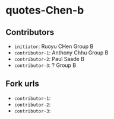 # quotes-Chen-b

## Contributors
- `initiator`: Ruoyu CHen Group B
- `contributor-1`: Anthony Chhu Group B
- `contributor-2`: Paul Saade B 
- `contributor-3`: ? Group B 

## Fork urls
- `contributor-1`: 
- `contributor-2`: 
- `contributor-3`:
